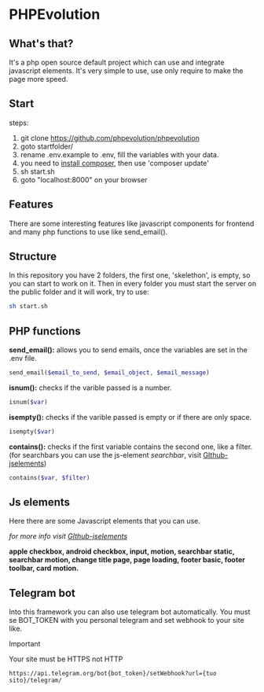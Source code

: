 # PHPEvolution
## What's that?
It's a php open source default project which can use and integrate javascript elements.
It's very simple to use, use only require to make the page more speed. 

## Start
steps:
1. git clone https://github.com/phpevolution/phpevolution
2. goto startfolder/
3. rename .env.example to .env, fill the variables with your data. 
4. you need to [install composer](https://getcomposer.org/download/), then use 'composer update'
5. sh start.sh
6. goto "localhost:8000" on your browser

## Features
There are some interesting features like javascript components for frontend and many php functions to use like send_email().

## Structure
In this repository you have 2 folders, the first one, 'skelethon', is empty, so you can start to work on it. 
Then in every folder you must start the server on the public folder and it will work, try to use:
```bash
sh start.sh
```

## PHP functions
**send_email():** allows you to send emails, once the variables are set in the .env file.
```php
send_email($email_to_send, $email_object, $email_message)
```

**isnum():** checks if the varible passed is a number.
```php
isnum($var)
```

**isempty():** checks if the varible passed is empty or if there are only space.
```php
isempty($var)
```

**contains():** checks if the first variable contains the second one, like a filter. (for searchbars you can use the js-element *searchbar*, visit [GIthub-jselements](https://github.com/lorenzorizzolo/js-elements))
```php
contains($var, $filter)
```

## Js elements
Here there are some Javascript elements that you can use.

*for more info visit [GIthub-jselements](https://github.com/lorenzorizzolo/js-elements)*

**apple checkbox, android checkbox, input, motion, searchbar static, searchbar motion, change title page, page loading, footer basic, footer toolbar, card motion.**


## Telegram bot
Into this framework you can also use telegram bot automatically.
You must se BOT_TOKEN with you personal telegram and set webhook to your site like.

>[!IMPORTANT]
>
>Your site must be HTTPS not HTTP

```
https://api.telegram.org/bot{bot_token}/setWebhook?url={tuo sito}/telegram/
```

